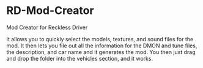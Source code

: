 # RD-Mod-Creator
Mod Creator for Reckless Driver

It allows you to quickly select the models, textures, and sound files for the mod.  It then lets you file out all the information for the DMON and tune files, the description, and car name and it generates the mod.  You then just drag and drop the folder into the vehicles section, and it works.
